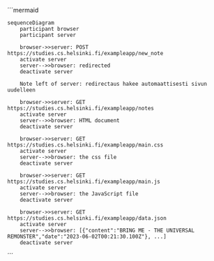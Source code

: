 ´´´mermaid

    sequenceDiagram
        participant browser
        participant server
    
        browser->>server: POST https://studies.cs.helsinki.fi/exampleapp/new_note
        activate server
        server-->>browser: redirected
        deactivate server
    
        Note left of server: redirectaus hakee automaattisesti sivun uudelleen

        browser->>server: GET https://studies.cs.helsinki.fi/exampleapp/notes
        activate server
        server-->>browser: HTML document
        deactivate server
    
        browser->>server: GET https://studies.cs.helsinki.fi/exampleapp/main.css
        activate server
        server-->>browser: the css file
        deactivate server
    
        browser->>server: GET https://studies.cs.helsinki.fi/exampleapp/main.js
        activate server
        server-->>browser: the JavaScript file
        deactivate server
    
        browser->>server: GET https://studies.cs.helsinki.fi/exampleapp/data.json
        activate server
        server-->>browser: [{"content":"BRING ME - THE UNIVERSAL REMONSTER","date":"2023-06-02T00:21:30.100Z"}, ...]
        deactivate server
    
´´´
   
